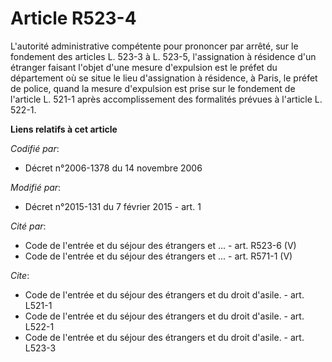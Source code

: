 # Article R523-4

L'autorité administrative compétente pour prononcer par arrêté, sur le fondement des articles L. 523-3 à L. 523-5,
l'assignation à résidence d'un étranger faisant l'objet d'une mesure d'expulsion est le préfet du département où se situe le
lieu d'assignation à résidence, à Paris, le préfet de police, quand la mesure d'expulsion est prise sur le fondement de
l'article L. 521-1 après accomplissement des formalités prévues à l'article L. 522-1.

**Liens relatifs à cet article**

_Codifié par_:

  - Décret n°2006-1378 du 14 novembre 2006

_Modifié par_:

  - Décret n°2015-131 du 7 février 2015 - art. 1

_Cité par_:

  - Code de l'entrée et du séjour des étrangers et ... - art. R523-6 (V)
  - Code de l'entrée et du séjour des étrangers et ... - art. R571-1 (V)

_Cite_:

  - Code de l'entrée et du séjour des étrangers et du droit d'asile. - art. L521-1
  - Code de l'entrée et du séjour des étrangers et du droit d'asile. - art. L522-1
  - Code de l'entrée et du séjour des étrangers et du droit d'asile. - art. L523-3
